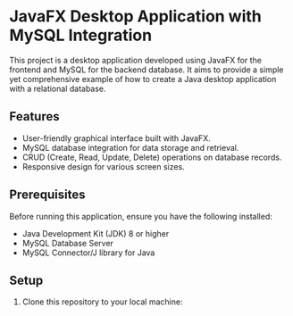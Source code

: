 # JavaFX Desktop Application with MySQL Integration

This project is a desktop application developed using JavaFX for the frontend and MySQL for the backend database. It aims to provide a simple yet comprehensive example of how to create a Java desktop application with a relational database.

## Features

- User-friendly graphical interface built with JavaFX.
- MySQL database integration for data storage and retrieval.
- CRUD (Create, Read, Update, Delete) operations on database records.
- Responsive design for various screen sizes.

## Prerequisites

Before running this application, ensure you have the following installed:

- Java Development Kit (JDK) 8 or higher
- MySQL Database Server
- MySQL Connector/J library for Java

## Setup

1. Clone this repository to your local machine:

